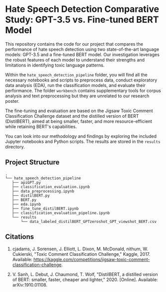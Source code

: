 # Hate Speech Detection Comparative Study: GPT-3.5 vs. Fine-tuned BERT Model

This repository contains the code for our project that compares the performance of hate speech detection using two state-of-the-art language models: GPT-3.5 and a fine-tuned BERT model. Our investigation leverages the robust features of each model to understand their strengths and limitations in identifying toxic language patterns.

Within the `hate_speech_detection_pipeline` folder, you will find all the necessary notebooks and scripts to preprocess data, conduct exploratory data analysis (EDA), run the classification models, and evaluate their performance. The folder `workbench` contains supplementary tools for corpus analysis and text preprocessing but they are unrelated to our research poster.

The fine-tuning and evaluation are based on the Jigsaw Toxic Comment Classification Challenge dataset and the distilled version of BERT (DistilBERT), aimed at being smaller, faster, and more resource-efficient while retaining BERT's capabilities.

You can look into our methodology and findings by exploring the included Jupyter notebooks and Python scripts. The results are stored in the `results` directory.

## Project Structure

```plaintext
.
└── hate_speech_detection_pipeline
   ├── apiGPT.py
   ├── classification_evaluation.ipynb
   ├── data_preprocessing.ipynb
   ├── distilBERT.py
   ├── BERT.py
   ├── eda.ipynb
   ├── fine_tune_distilBERT.ipynb
   ├── classification_evaluation_pipeline.ipynb
   └── results
       └── data_labeled_distilBERT_GPTzeroshot_GPT_viewshot_BERT.csv

```
## Citations



1) cjadams, J. Sorensen, J. Elliott, L. Dixon, M. McDonald, nithum, W. Cukierski, "Toxic Comment Classification Challenge," Kaggle, 2017. Available: https://kaggle.com/competitions/jigsaw-toxic-comment-classification-challenge.

2) V. Sanh, L. Debut, J. Chaumond, T. Wolf, "DistilBERT, a distilled version of BERT: smaller, faster, cheaper and lighter," 2020. [Online]. Available: arXiv:1910.01108.

